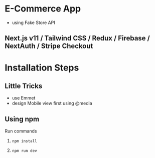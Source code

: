# E-Commerce App

- using Fake Store API

## Next.js v11 / Tailwind CSS / Redux / Firebase / NextAuth / Stripe Checkout

# Installation Steps

## Little Tricks

- use Emmet
- design Mobile view first using @media

## Using npm

Run commands

1. `npm install`

2. `npm run dev`
